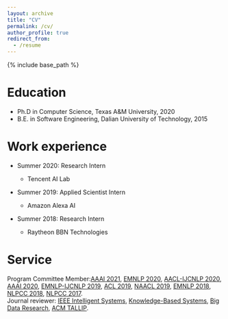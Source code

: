 ```yaml
---
layout: archive
title: "CV"
permalink: /cv/
author_profile: true
redirect_from:
  - /resume
---
```


{% include base_path %}

Education
======
* Ph.D in Computer Science, Texas A&M University, 2020
* B.E. in Software Engineering, Dalian University of Technology, 2015


Work experience
======
* Summer 2020: Research Intern
  * Tencent AI Lab

* Summer 2019: Applied Scientist Intern
  * Amazon Alexa AI

* Summer 2018: Research Intern
  * Raytheon BBN Technologies

Service
======
Program Committee Member:<a href="https://aaai.org/Conferences/AAAI-21/">AAAI 2021</a>, <a href="https://2020.emnlp.org/">EMNLP 2020</a>, <a href="http://aacl2020.org/">AACL-IJCNLP 2020</a>, <a href="https://aaai.org/Conferences/AAAI-20/">AAAI 2020</a>, <a href="https://www.emnlp-ijcnlp2019.org/">EMNLP-IJCNLP 2019</a>, <a href="http://www.acl2019.org/EN/index.xhtml">ACL 2019</a>, <a href="http://naacl2019.org/">NAACL 2019</a>, <a href="http://emnlp2018.org/">EMNLP 2018</a>, <a href="http://tcci.ccf.org.cn/conference/2018/">NLPCC 2018</a>, <a href= "http://tcci.ccf.org.cn/conference/2017/">NLPCC 2017</a>.
<br>
Journal reviewer: <a href="https://ieeexplore.ieee.org/xpl/RecentIssue.jsp?punumber=6979">IEEE Intelligent Systems</a>, <a href="https://www.journals.elsevier.com/knowledge-based-systems">Knowledge-Based Systems</a>, <a href="https://www.journals.elsevier.com/big-data-research">Big Data Research</a>, <a href="https://dl.acm.org/journal/tallip">ACM TALLIP</a>. 